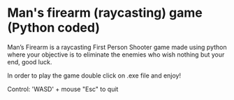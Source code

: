 # Man's firearm (raycasting) game (Python coded)

Man’s Firearm is a raycasting First Person Shooter game made using python 
where your objective is to eliminate the enemies who wish nothing but your end, good luck.

In order to play the game double click on .exe file and enjoy!

Control: 'WASD' + mouse
"Esc" to quit

